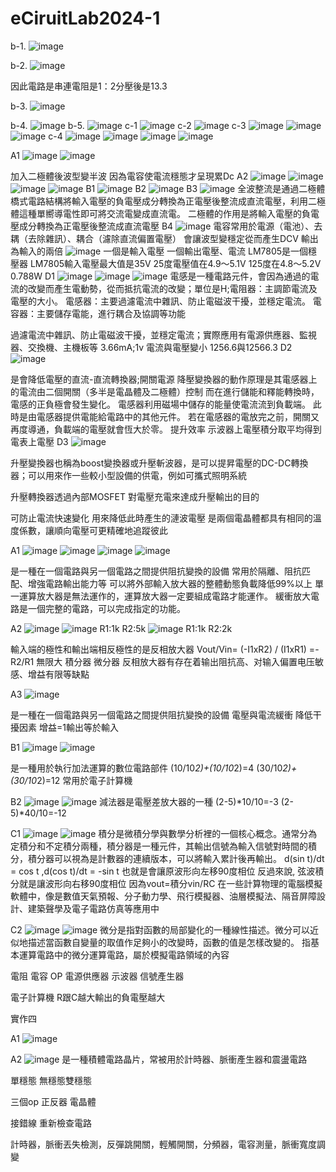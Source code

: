 # eCiruitLab2024-1
b-1.
![image](https://github.com/Lin09296/eCiruitLab2024-1/assets/162281519/995fd313-2081-4f5c-92b7-26b4b889e4cb)


b-2.
![image](https://github.com/Lin09296/eCiruitLab2024-1/assets/162281519/53e13f22-e6d1-4e03-a1f7-4d9c312ce5a8)

因此電路是串連電阻是1：2分壓後是13.3

b-3.
![image](https://github.com/Lin09296/eCiruitLab2024-1/assets/162281519/79821407-1ed9-4936-b486-33ff4690a223)

b-4.
![image](https://github.com/Lin09296/eCiruitLab2024-1/assets/162281519/b80510ed-5cc0-4e06-8d44-0f043052c186)
b-5.
![image](https://github.com/Lin09296/eCiruitLab2024-1/assets/162281519/ad6daf09-54a2-49c1-b4c3-8eb46f5ef64f)
c-1
![image](https://github.com/Lin09296/eCiruitLab2024-1/assets/162281519/ff97fa14-d5c6-4912-ada8-a48f34c0f531)
c-2
![image](https://github.com/Lin09296/eCiruitLab2024-1/assets/162281519/bc9f9aa4-3fca-401a-b163-c1215fd58b20)
c-3
![image](https://github.com/Lin09296/eCiruitLab2024-1/assets/162281519/28b49ea5-7724-4eb7-ae07-f28ca9437a8f)
![image](https://github.com/Lin09296/eCiruitLab2024-1/assets/162281519/67e32f7a-bd19-4113-84ad-a612ca2f80cb)
![image](https://github.com/Lin09296/eCiruitLab2024-1/assets/162281519/a3e3eb50-f347-4f81-b7f8-2ef497206084)
c-4
![image](https://github.com/Lin09296/eCiruitLab2024-1/assets/162281519/fdf45fc6-4d57-4632-99f1-b79bdd2838ea)
![image](https://github.com/Lin09296/eCiruitLab2024-1/assets/162281519/679eab18-3f74-4390-b16a-eacb03fb45ec)
![image](https://github.com/Lin09296/eCiruitLab2024-1/assets/162281519/52c64d74-8707-461c-b194-d566d62ffe10)
![image](https://github.com/Lin09296/eCiruitLab2024-1/assets/162281519/d8b6765b-8fb2-486a-ab30-83da231828ad)

A1
![image](https://github.com/Lin09296/eCiruitLab2024-1/assets/162281519/a8881907-b49d-4ecc-9a2f-c3142b5e67cd)
![image](https://github.com/Lin09296/eCiruitLab2024-1/assets/162281519/982cdc4a-6501-4c1c-842e-2a7cf5f0e688)

加入二極體後波型變半波 因為電容使電流穩態才呈現累Dc
A2
![image](https://github.com/Lin09296/eCiruitLab2024-1/assets/162281519/d87f3a1d-5c7d-4467-8ac2-dcf19d067d01)
![image](https://github.com/Lin09296/eCiruitLab2024-1/assets/162281519/dfea3c34-e6e2-411b-95f4-9dc9f839fece)
![image](https://github.com/Lin09296/eCiruitLab2024-1/assets/162281519/2e43154f-2a60-471a-ae93-b218aa79433e)
![image](https://github.com/Lin09296/eCiruitLab2024-1/assets/162281519/51f41bfa-bb67-4d02-a836-62514682a985)
B1
![image](https://github.com/Lin09296/eCiruitLab2024-1/assets/162281519/b7598ce4-2306-409b-add7-98af73d51691)
B2
![image](https://github.com/Lin09296/eCiruitLab2024-1/assets/162281519/70bb7d2c-1058-4e55-b565-ee564011aeb2)
B3
![image](https://github.com/Lin09296/eCiruitLab2024-1/assets/162281519/e4864678-27e0-46b4-9ee2-e301303a9dbf)
全波整流是通過二極體橋式電路結構將輸入電壓的負電壓成分轉換為正電壓後整流成直流電壓，利用二極體這種單嚮導電性即可將交流電變成直流電。
二極體的作用是將輸入電壓的負電壓成分轉換為正電壓後整流成直流電壓
B4
![image](https://github.com/Lin09296/eCiruitLab2024-1/assets/162281519/8da284d5-c3ca-48f4-b2a8-e8e912cf29b5)
電容常用於電源（電池）、去耦（去除雜訊）、耦合（濾除直流偏置電壓）
會讓波型變穩定從而產生DCV
輸出為輸入的兩倍
![image](https://github.com/Lin09296/eCiruitLab2024-1/assets/162281519/0191b5f5-c921-4393-a7f3-ca2e0acd9c34)
一個是輸入電壓 一個輸出電壓、電流
LM7805是一個穩壓器
LM7805輸入電壓最大值是35V
25度電壓值在4.9～5.1V 125度在4.8～5.2V
0.788W
D1
![image](https://github.com/Lin09296/eCiruitLab2024-1/assets/162281519/532d7c1e-9f9f-4e0f-b76d-3c1ae957d8db)
![image](https://github.com/Lin09296/eCiruitLab2024-1/assets/162281519/2933854d-49c9-499c-b7c0-b58032cba002)
![image](https://github.com/Lin09296/eCiruitLab2024-1/assets/162281519/b1da17ef-beae-445e-b9ee-320a6f1d9df9)
電感是一種電路元件，會因為通過的電流的改變而產生電動勢，從而抵抗電流的改變；單位是H;電阻器：主調節電流及電壓的大小。 電感器：主要過濾電流中雜訊、防止電磁波干擾，並穩定電流。 電容器：主要儲存電能，進行耦合及協調等功能

過濾電流中雜訊、防止電磁波干擾，並穩定電流；實際應用有電源供應器、監視器、交換機、主機板等
3.66mA;1v
電流與電壓變小
1256.6與12566.3
D2
![image](https://github.com/Lin09296/eCiruitLab2024-1/assets/162281519/d830a25e-08b6-433e-b712-cfcc26cef9fb)

是會降低電壓的直流-直流轉換器;開關電源
降壓變換器的動作原理是其電感器上的電流由二個開關（多半是電晶體及二極體）控制
而在進行儲能和釋能轉換時，電感的正負極會發生變化。 電感器利用磁場中儲存的能量使電流流到負載端。 此時是由電感器提供電能給電路中的其他元件。 若在電感器的電放完之前，開關又再度導通，負載端的電壓就會恆大於零。
提升效率
示波器上電壓積分取平均得到電表上電壓
D3
![image](https://github.com/Lin09296/eCiruitLab2024-1/assets/162281519/56e868e6-cc3d-4908-96d1-268e2e7604d3)

升壓變換器也稱為boost變換器或升壓斬波器，是可以提昇電壓的DC-DC轉換器；可以用來作一些較小型設備的供電，例如可攜式照明系統

升壓轉換器透過內部MOSFET 對電壓充電來達成升壓輸出的目的

可防止電流快速變化
用來降低此時產生的漣波電壓
是兩個電晶體都具有相同的溫度係數，讓順向電壓可更精確地追蹤彼此


A1
![image](https://github.com/Lin09296/eCiruitLab2024-1/assets/162281519/dbaca081-fe44-45fc-a899-6e6740c414ab)
![image](https://github.com/Lin09296/eCiruitLab2024-1/assets/162281519/f26acd39-1dc1-4d7c-b8fc-106e109af562)
![image](https://github.com/Lin09296/eCiruitLab2024-1/assets/162281519/6f23ec14-6d45-40b8-8e3b-a5adb1e0be4f)
![image](https://github.com/Lin09296/eCiruitLab2024-1/assets/162281519/4b3ef091-ab78-4741-948e-26dd1afdbfe8)

是一種在一個電路與另一個電路之間提供阻抗變換的設備
常用於隔離、阻抗匹配、增強電路輸出能力等
可以將外部輸入放大器的整體動態負載降低99%以上
單一運算放大器是無法運作的，運算放大器一定要組成電路才能運作。 緩衝放大電路是一個完整的電路，可以完成指定的功能。 

A2
![image](https://github.com/Lin09296/eCiruitLab2024-1/assets/162281519/09a415b9-887a-4bae-8a5b-e4457e98c42d)
![image](https://github.com/Lin09296/eCiruitLab2024-1/assets/162281519/1eb2e211-d982-4500-98c8-e65005b8ef7b)
R1:1k R2:5k
![image](https://github.com/Lin09296/eCiruitLab2024-1/assets/162281519/f745aadb-79ec-4c2d-ad7a-d136e7fa035a)
R1:1k R2:2k

輸入端的極性和輸出端相反極性的是反相放大器
Vout/Vin= (-I1xR2) / (I1xR1) =- R2/R1
無限大
積分器 微分器
反相放大器有存在着输出阻抗高、对输入偏置电压敏感、增益有限等缺點

A3
![image](https://github.com/Lin09296/eCiruitLab2024-1/assets/162281519/b233e0bf-4d6b-4a32-927f-661d78c63067)

是一種在一個電路與另一個電路之間提供阻抗變換的設備
電壓與電流緩衝
降低干擾因素
增益=1輸出等於輸入

B1
![image](https://github.com/Lin09296/eCiruitLab2024-1/assets/162281519/64af4f3b-3a3a-4ed7-be7d-53fe256a939e)
![image](https://github.com/Lin09296/eCiruitLab2024-1/assets/162281519/fc8c2458-f1bb-4828-80c0-fb760fbd3f5e)

是一種用於執行加法運算的數位電路部件
(10/10*2)+(10/10*2)=4
(30/10*2)+(30/10*2)=12
常用於電子計算機

B2
![image](https://github.com/Lin09296/eCiruitLab2024-1/assets/162281519/a1cba912-59da-4d3e-ada2-8cf07b011128)
![image](https://github.com/Lin09296/eCiruitLab2024-1/assets/162281519/5132a08a-928f-4949-8f97-2f69730fc35d)
減法器是電壓差放大器的一種
(2-5)*10/10=-3
(2-5)*40/10=-12

C1
![image](https://github.com/Lin09296/eCiruitLab2024-1/assets/162281519/39dfa906-49ca-4b18-8728-840fc9d3d164)
![image](https://github.com/Lin09296/eCiruitLab2024-1/assets/162281519/1beae151-1ef3-4b40-ad78-82b83b3ebdb8)
積分是微積分學與數學分析裡的一個核心概念。通常分為定積分和不定積分兩種，積分器是一種元件，其輸出信號為輸入信號對時間的積分，積分器可以視為是計數器的連續版本，可以將輸入累計後再輸出。
 d(sin t)/dt = cos t ,d(cos t)/dt = -sin t
也就是會讓原波形向左移90度相位
反過來說, 弦波積分就是讓波形向右移90度相位
因為vout=積分vin/RC
在一些計算物理的電腦模擬軟體中，像是數值天氣預報、分子動力學、飛行模擬器、油層模擬法、隔音屏障設計、建築聲學及電子電路仿真等應用中

C2
![image](https://github.com/Lin09296/eCiruitLab2024-1/assets/162281519/e2c4ed4f-dade-402e-a76e-72a4fcb05c83)
![image](https://github.com/Lin09296/eCiruitLab2024-1/assets/162281519/e12e1133-4198-46bd-bd62-3ceaac09c507)
微分是指對函數的局部變化的一種線性描述。微分可以近似地描述當函數自變量的取值作足夠小的改變時，函數的值是怎樣改變的。
指基本運算電路中的微分運算電路，屬於模擬電路領域的內容

電阻 電容 OP 電源供應器 示波器 信號產生器

電子計算機
R跟C越大輸出的負電壓越大


實作四

A1
![image](https://github.com/Lin09296/eCiruitLab2024-1/assets/162281519/013d73bf-d8eb-48e2-900c-c7a2e107e87c)

A2
![image](https://github.com/Lin09296/eCiruitLab2024-1/assets/162281519/98abbe57-35cd-4e6d-9d42-f6ac714f63b8)
是一種積體電路晶片，常被用於計時器、脈衝產生器和震盪電路

單穩態 無穩態雙穩態

三個op 正反器 電晶體

接錯線 重新檢查電路

計時器，脈衝丟失檢測，反彈跳開關，輕觸開關，分頻器，電容測量，脈衝寬度調變










